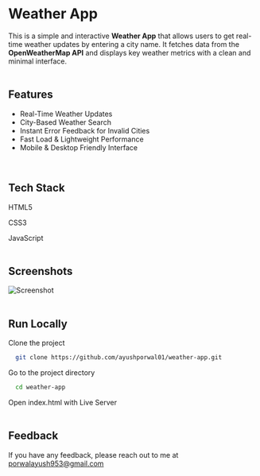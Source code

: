 # Weather App

This is a simple and interactive **Weather App** that allows users to get real-time weather updates by entering a city name.
It fetches data from the **OpenWeatherMap API** and displays key weather metrics with a clean and minimal interface.
<br>
<br>

## Features
<ul>
  <li>Real-Time Weather Updates</li>
  <li>City-Based Weather Search</li>
  <li>Instant Error Feedback for Invalid Cities</li>
  <li>Fast Load & Lightweight Performance</li>
  <li>Mobile & Desktop Friendly Interface</li>
</ul> 
<br>

## Tech Stack

HTML5

CSS3

JavaScript
<br>
<br>

## Screenshots

![Screenshot](https://imgur.com/oqoQpfc.png)
<br>
<br>

## Run Locally

Clone the project

```bash
  git clone https://github.com/ayushporwal01/weather-app.git
```

Go to the project directory

```bash
  cd weather-app
```

Open index.html with Live Server
<br>
<br>

## Feedback

If you have any feedback, please reach out to me at porwalayush953@gmail.com




